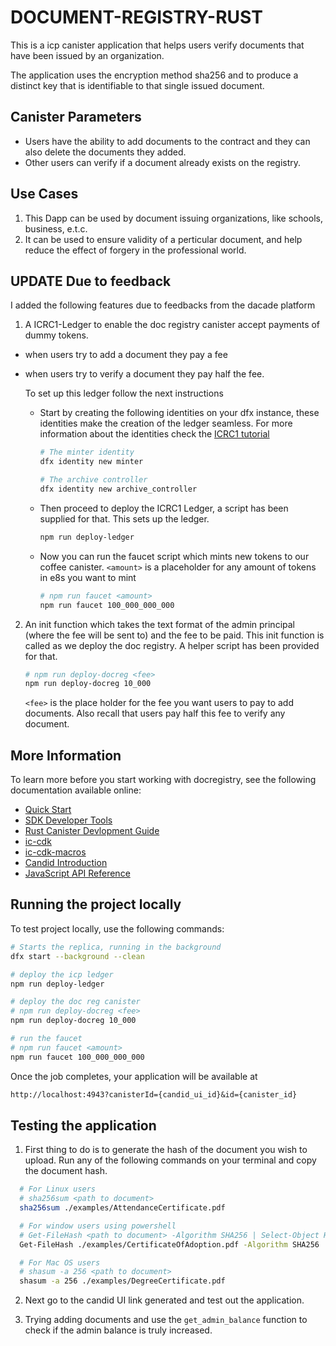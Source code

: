 # DOCUMENT-REGISTRY-RUST

This is a icp canister application that helps users verify documents that have been issued by an organization.

The application uses the encryption method sha256 and to produce a distinct key that is identifiable to that single issued document.

## Canister Parameters

- Users have the ability to add documents to the contract and they can also delete the documents they added.
- Other users can verify if a document already exists on the registry.

## Use Cases

1. This Dapp can be used by document issuing organizations, like schools, business, e.t.c.
2. It can be used to ensure validity of a perticular document, and help reduce the effect of forgery in the professional world.

## UPDATE Due to feedback

I added the following features due to feedbacks from the dacade platform

1. A ICRC1-Ledger to enable the doc registry canister accept payments of dummy tokens.
  
- when users try to add a document they pay a fee
- when users try to verify a document they pay half the fee.

    To set up this ledger follow the next instructions

  - Start by creating the following identities on your dfx instance, these identities make the creation of the ledger seamless. For more information about the identities check the [ICRC1 tutorial](https://internetcomputer.org/docs/current/developer-docs/integrations/icrc-1/icrc1-ledger-setup)

      ```bash
      # The minter identity
      dfx identity new minter

      # The archive controller
      dfx identity new archive_controller
      ```

  - Then proceed to deploy the ICRC1 Ledger, a script has been supplied for that. This sets up the ledger.

    ```bash
    npm run deploy-ledger
    ```
  
  - Now you can run the faucet script which mints new tokens to our coffee canister. `<amount>` is a placeholder for any amount of tokens in e8s you want to mint

    ```bash
    # npm run faucet <amount>
    npm run faucet 100_000_000_000
    ```

2. An init function which takes the text format of the admin principal (where the fee will be sent to) and the fee to be paid. This init function is called as we deploy the doc registry. A helper script has been provided for that.

    ```bash
    # npm run deploy-docreg <fee>
    npm run deploy-docreg 10_000
    ```

    `<fee>` is the place holder for the fee you want users to pay to add documents. Also recall that users pay half this fee to verify any document.

## More Information

To learn more before you start working with docregistry, see the following documentation available online:

- [Quick Start](https://internetcomputer.org/docs/quickstart/quickstart-intro)
- [SDK Developer Tools](https://internetcomputer.org/docs/developers-guide/sdk-guide)
- [Rust Canister Devlopment Guide](https://internetcomputer.org/docs/rust-guide/rust-intro)
- [ic-cdk](https://docs.rs/ic-cdk)
- [ic-cdk-macros](https://docs.rs/ic-cdk-macros)
- [Candid Introduction](https://internetcomputer.org/docs/candid-guide/candid-intro)
- [JavaScript API Reference](https://erxue-5aaaa-aaaab-qaagq-cai.raw.icp0.io)

## Running the project locally

To test project locally, use the following commands:

```bash
# Starts the replica, running in the background
dfx start --background --clean

# deploy the icp ledger
npm run deploy-ledger 

# deploy the doc reg canister
# npm run deploy-docreg <fee>
npm run deploy-docreg 10_000

# run the faucet
# npm run faucet <amount>
npm run faucet 100_000_000_000
```

Once the job completes, your application will be available at

``` txt
http://localhost:4943?canisterId={candid_ui_id}&id={canister_id}

```

## Testing the application

1. First thing to do is to generate the hash of the document you wish to upload. Run any of the following commands on your terminal and copy the document hash.

```bash
  # For Linux users
  # sha256sum <path to document>
  sha256sum ./examples/AttendanceCertificate.pdf

  # For window users using powershell
  # Get-FileHash <path to document> -Algorithm SHA256 | Select-Object Hash
  Get-FileHash ./examples/CertificateOfAdoption.pdf -Algorithm SHA256 | Select-Object Hash

  # For Mac OS users
  # shasum -a 256 <path to document>
  shasum -a 256 ./examples/DegreeCertificate.pdf

```

2. Next go to the candid UI link generated and test out the application.

3. Trying adding documents and use the `get_admin_balance` function to check if the admin balance is truly increased.